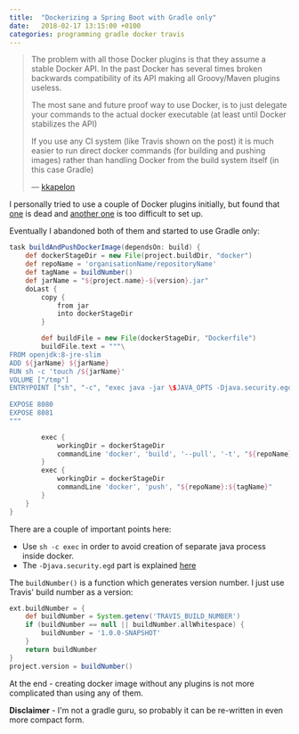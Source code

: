 ```yaml
---
title:  "Dockerizing a Spring Boot with Gradle only"
date:   2018-02-17 13:15:00 +0100
categories: programming gradle docker travis
---
```


> The problem with all those Docker plugins is that they assume a stable Docker API. In the past Docker has several times broken backwards compatibility of its API making all Groovy/Maven plugins useless.
>
> The most sane and future proof way to use Docker, is to just delegate your commands to the actual docker executable (at least until Docker stabilizes the API)
>
> If you use any CI system (like Travis shown on the post) it is much easier to run direct docker commands (for building and pushing images) rather than handling Docker from the build system itself (in this case Gradle)
>    
>― [kkapelon](https://www.reddit.com/r/java/comments/7xoizr/dockerizing_a_spring_boot_application_with_gradle/duat9ed/)

I personally tried to use a couple of Docker plugins initially, but found that
[one](https://github.com/Transmode/gradle-docker) is dead and [another one](https://github.com/bmuschko/gradle-docker-plugin) is too difficult
to set up.

Eventually I abandoned both of them and started to use Gradle only:

```groovy
task buildAndPushDockerImage(dependsOn: build) {
    def dockerStageDir = new File(project.buildDir, "docker")
    def repoName = 'organisationName/repositoryName'
    def tagName = buildNumber()
    def jarName = "${project.name}-${version}.jar"
    doLast {
        copy {
            from jar
            into dockerStageDir
        }

        def buildFile = new File(dockerStageDir, "Dockerfile")
        buildFile.text = """\
FROM openjdk:8-jre-slim
ADD ${jarName} ${jarName}
RUN sh -c 'touch /${jarName}'
VOLUME ["/tmp"]
ENTRYPOINT ["sh", "-c", "exec java -jar \$JAVA_OPTS -Djava.security.egd=file:/dev/./urandom /${jarName}"]
        
EXPOSE 8080
EXPOSE 8081
"""

        exec {
            workingDir = dockerStageDir
            commandLine 'docker', 'build', '--pull', '-t', "${repoName}:${tagName}", '.'
        }
        exec {
            workingDir = dockerStageDir
            commandLine 'docker', 'push', "${repoName}:${tagName}"
        }
    }
}
```

There are a couple of important points here:
 * Use `sh -c exec` in order to avoid creation of separate java process inside docker.
 * The `-Djava.security.egd` part is explained [here](http://www.thezonemanager.com/2015/07/whats-so-special-about-devurandom.html)

The `buildNumber()` is a function which generates version number.
I just use Travis' build number as a version:

```groovy
ext.buildNumber = {
    def buildNumber = System.getenv('TRAVIS_BUILD_NUMBER')
    if (buildNumber == null || buildNumber.allWhitespace) {
        buildNumber = '1.0.0-SNAPSHOT'
    }
    return buildNumber
}
project.version = buildNumber()
```

At the end - creating docker image without any plugins is not more complicated than using any of them.

**Disclaimer** - I'm not a gradle guru, so probably it can be re-written in even more compact form.
